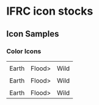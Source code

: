 # IFRC icon stocks

## Icon Samples

### Color Icons
<table>
 <tr>
   <td><img="./color/IFRC-icons-colour_Earthquake-destruction.svg" alt="Earthquake" width="100"></td>
   <td><img="./color/IFRC-icons-colour_Flood.svg" alt="Flood" width="100"></td>
   <td><img="./color/IFRC-icons-colour_Wildfire.svg" alt="Wildfire" width="100"></td>
 </tr>
 <tr>
   <td>Earth</td>
   <td>Flood>
    <td>Wild</td>
 </tr>
</table### Black and White Icons
<table>
 <tr>
   <td><img="./black/IFRC-icons-bw_Earthquake-destruction.svg" alt="Earthquake" width="100"></td>
   <td><img="./black/IFRC-icons-bw_Flood.svg" alt="Flood" width="100"></td>
   <td><img="./black/IFRC-icons-bw_Wildfire.svg" alt="Wildfire" width="100"></td>
 </tr>
 <tr>
   <td>Earth</td>
   <td>Flood>
    <td>Wild</td>
 </tr>
</table### Black and White Icons (Alternative)
<table>
 <tr>
   <td><img="./white/IFRC-icons-white_Earthquake-destruction.svg" alt="Earthquake" width="100"></td>
   <td><img="./white/IFRC-icons-white_Flood.svg" alt="Flood" width="100"></td>
   <td><img="./white/IFRC-icons-white_Wildfire.svg" alt="Wildfire" width="100"></td>
 </tr>
 <tr>
   <td>Earth</td>
   <td>Flood>
    <td>Wild</td>
 </tr>
</table```
